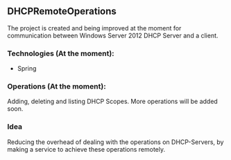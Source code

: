 ## DHCPRemoteOperations
The project is created and being improved at the moment for communication between Windows Server 2012 DHCP Server and a client.

### Technologies (At the moment):
- Spring


### Operations (At the moment):
Adding, deleting and listing DHCP Scopes.
More operations will be added soon.

### Idea
Reducing the overhead of dealing with the operations on DHCP-Servers, by making a service to achieve these operations remotely.
